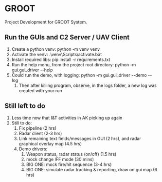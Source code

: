 # GROOT

Project Development for GROOT System.


## Run the GUIs and C2 Server / UAV Client 

1. Create a python venv: python -m venv venv
1. Activate the venv: .\venv\Scripts\activate.bat
1. Install required libs: pip install -r requirements.txt
1. Run the help menu, from the project root directory: python -m gui.gui_driver --help
1. Could run the demo, with logging: python -m gui.gui_driver --demo --log
    1. Then after killing program, observe, in the logs folder, a new log was created with your run



## Still left to do
1. Less time now that I&T activities in AK picking up again
1. Still to do:
    1. Fix pipeline (2 hrs)
    1. Radar client (2-3 hrs)
    1. Link remaining text fields/messages in GUI (2 hrs), and radar graphical overlay map (4.5 hrs)
    1. Demo drivers:
        1. Weapon status, radar status (on/off) (1.5 hrs)
        1. mock change IFF mode (30 mins)
        1. BIG ONE: mock fire/hit sequence (3-4 hrs)
        1. BIG ONE: simulate radar tracking & reporting, draw on gui map (6 hrs)
    
